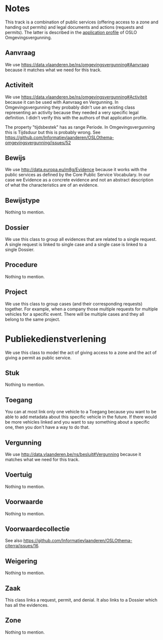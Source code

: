 # Notes

This track is a combination of public services (offering access to a zone and handing out permits) and
legal documents and actions (requests and permits).
The latter is described in 
the [application profile](https://data.vlaanderen.be/doc/applicatieprofiel/omgevingsvergunning/) of 
OSLO Omgevingsvergunning.

## Aanvraag

We use https://data.vlaanderen.be/ns/omgevingsvergunning#Aanvraag 
because it matches what we need for this track.

## Activiteit

We use https://data.vlaanderen.be/ns/omgevingsvergunning#Activiteit
because it can be used with Aanvraag en Vergunning.
In Omgevingsvergunning they probably didn't use an existing class representing an activity because
they needed a very specific legal definition. I didn't verify this with the authors of that application profile.

The property "tijdsbestek" has as range Periode.
In Omgevingsvergunning this is Tijdsduur
but this is probably wrong.
See https://github.com/Informatievlaanderen/OSLOthema-omgevingsvergunning/issues/52

## Bewijs

We use http://data.europa.eu/m8g/Evidence
because it works with the public services as defined by the Core Public Service Vocabulary.
In our case we Evidence as a concrete evidence and not an abstract description of what the characteristics are of 
an evidence.

## Bewijstype

Nothing to mention.

## Dossier

We use this class to group all evidences that are related to a single request.
A single request is linked to single case and a single case is linked to a single Dossier.

## Procedure

Nothing to mention.

## Project

We use this class to group cases (and their corresponding requests) together.
For example, when a company those multiple requests for multiple vehicles for a specific event.
There will be multiple cases and they all belong to the same project.

# Publiekedienstverlening

We use this class to model the act of giving access to a zone and the act of giving a permit as public service.

## Stuk

Nothing to mention.

## Toegang

You can at most link only one vehicle to a Toegang because you want to be able to add metadata about this specific
vehicle in the future. 
If there would be more vehicles linked and you want to say something about a specific one, then you don't have a way
to do that.

## Vergunning

We use http://data.vlaanderen.be/ns/besluit#Vergunning
because it matches what we need for this track.

## Voertuig

Nothing to mention.

## Voorwaarde

Nothing to mention.

## Voorwaardecollectie

See also https://github.com/Informatievlaanderen/OSLOthema-citerra/issues/16.

## Weigering

Nothing to mention.

## Zaak

This class links a request, permit, and denial.
It also links to a Dossier which has all the evidences.

## Zone

Nothing to mention.

